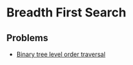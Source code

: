 # Breadth First Search

## Problems

- [Binary tree level order traversal](./001_binary_tree_level_order_traversal)
